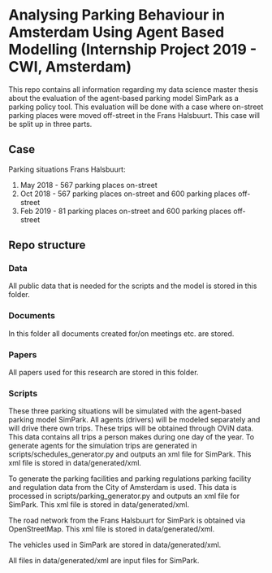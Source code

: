 # Analysing Parking Behaviour in Amsterdam Using Agent Based Modelling (Internship Project 2019 - CWI, Amsterdam)
This repo contains all information regarding my data science master thesis about the evaluation of the agent-based parking model SimPark as a parking policy tool. This evaluation will be done with a case where on-street parking places were moved off-street in the Frans Halsbuurt. This case will be split up in three parts.

## Case
Parking situations Frans Halsbuurt:
1. May 2018 - 567 parking places on-street
2. Oct 2018 - 567 parking places on-street and 600 parking places off-street
3. Feb 2019 - 81 parking places on-street and 600 parking places off-street

## Repo structure
### Data
All public data that is needed for the scripts and the model is stored in this folder.

### Documents
In this folder all documents created for/on meetings etc. are stored.

### Papers
All papers used for this research are stored in this folder.

### Scripts
These three parking situations will be simulated with the agent-based parking model SimPark. All agents (drivers) will be modeled separately and will drive there own trips. These trips will be obtained through OViN data. This data contains all trips a person makes during one day of the year.  To generate agents for the simulation trips are generated in scripts/schedules_generator.py and outputs an xml file for SimPark. This xml file is stored in data/generated/xml.

To generate the parking facilities and parking regulations parking facility and regulation data from the City of Amsterdam is used. This data is processed in scripts/parking_generator.py and outputs an xml file for SimPark. This xml file is stored in data/generated/xml.

The road network from the Frans Halsbuurt for SimPark is obtained via OpenStreetMap. This xml file is stored in data/generated/xml.

The vehicles used in SimPark are stored in data/generated/xml.

All files in data/generated/xml are input files for SimPark.




